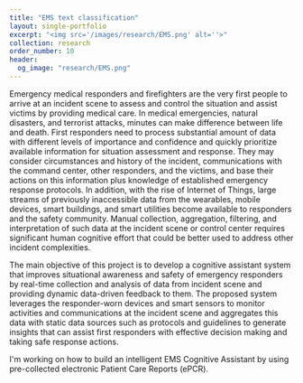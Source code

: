 ```yaml
---
title: "EMS text classification"
layout: single-portfolio
excerpt: "<img src='/images/research/EMS.png' alt=''>"
collection: research
order_number: 10
header: 
  og_image: "research/EMS.png"
---
```


Emergency medical responders and firefighters are the very first people to arrive at an incident scene to assess and control the situation and assist victims by providing medical care. In medical emergencies, natural disasters, and terrorist attacks, minutes can make difference between life and death. First responders need to process substantial amount of data with different levels of importance and confidence and quickly prioritize available information for situation assessment and response. They may consider circumstances and history of the incident, communications with the command center, other responders, and the victims, and base their actions on this information plus knowledge of established emergency response protocols. In addition, with the rise of Internet of Things, large streams of previously inaccessible data from the wearables, mobile devices, smart buildings, and smart utilities become available to responders and the safety community. Manual collection, aggregation, filtering, and interpretation of such data at the incident scene or control center requires significant human cognitive effort that could be better used to address other incident complexities.

The main objective of this project is to develop a cognitive assistant system that improves situational awareness and safety of emergency responders by real-time collection and analysis of data from incident scene and providing dynamic data-driven feedback to them. The proposed system leverages the responder-worn devices and smart sensors to monitor activities and communications at the incident scene and aggregates this data with static data sources such as protocols and guidelines to generate insights that can assist first responders with effective decision making and taking safe response actions.  

I'm working on how to build an intelligent EMS Cognitive Assistant by using pre-collected electronic Patient Care Reports (ePCR).

<!-- ## Article

Rob Williams. "Turning the Lights on to Keep Them in the Fold: How Governments Preempt Secession Attempts." *Conflict management and Peace Science*.

> There are many regions that meet the necessary conditions for sovereign governance in the world, but few secessionist conflicts. I argue that this relative paucity of secessionist violence is the result of government preemption of potential secessionist movements. Using cross-national geospatial data from 1992 to 2013, I find that governments invest more, measured via nighttime light emissions, in more secession-prone regions. The same factors that make territory attractive for secession, such as large populations and international borders, also make governments willing to work to retain control of that territory, contributing to the scarcity of separatist civil conflicts.

[Article](https://doi.org/10.1177/07388942211015242){: .btn--research} [Preprint](/files/pdf/research/Turning the Lights on.pdf){: .btn--research} [Supplemental Information](/files/pdf/research/Turning the Lights on SI.pdf){: .btn--research} [Replication Archive](https://journals.sagepub.com/doi/suppl/10.1177/07388942211015242){: .btn--research} [GitHub Repo](https://github.com/jayrobwilliams/conflict-preemption){: .btn--research} [Poster](/files/pdf/research/PSS 2018 Poster.pdf){: .btn--research} -->
